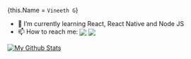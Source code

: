 {this.Name = `Vineeth G`} 

- 🌱 I’m currently learning React, React Native and Node JS
- 📫 How to reach me: <a href="https://www.instagram.com/_.la_z_en._/"><img align="center" src="https://img.shields.io/badge/Instagram-E4405F?style=for-the-badge&logo=instagram&logoColor=white"/></a>
<a href="https://www.linkedin.com/in/vineethvg/"><img align="center" src="https://img.shields.io/badge/LinkedIn-0077B5?style=for-the-badge&logo=linkedin&logoColor=white"/></a>

[![My Github Stats](https://github-readme-stats.vercel.app/api?username=vineethvg)](https://github.com/vineethvg)

